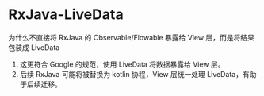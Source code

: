 # RxJava-LiveData

为什么不直接将 RxJava 的 Observable/Flowable 暴露给 View 层，而是将结果包装成 LiveData

1. 这更符合 Google 的规范，使用 LiveData 将数据暴露给 View 层。
2. 后续 RxJava 可能将被替换为 kotlin 协程，View 层统一处理 LiveData，有助于后续迁移。

